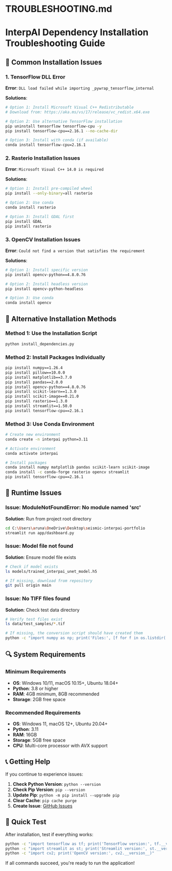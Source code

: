 # TROUBLESHOOTING.md
# InterpAI Dependency Installation Troubleshooting Guide

## 🚨 Common Installation Issues

### 1. TensorFlow DLL Error
**Error**: `DLL load failed while importing _pywrap_tensorflow_internal`

**Solutions**:
```bash
# Option 1: Install Microsoft Visual C++ Redistributable
# Download from: https://aka.ms/vs/17/release/vc_redist.x64.exe

# Option 2: Use alternative TensorFlow installation
pip uninstall tensorflow tensorflow-cpu -y
pip install tensorflow-cpu==2.16.1 --no-cache-dir

# Option 3: Install with conda (if available)
conda install tensorflow-cpu=2.16.1
```

### 2. Rasterio Installation Issues
**Error**: `Microsoft Visual C++ 14.0 is required`

**Solutions**:
```bash
# Option 1: Install pre-compiled wheel
pip install --only-binary=all rasterio

# Option 2: Use conda
conda install rasterio

# Option 3: Install GDAL first
pip install GDAL
pip install rasterio
```

### 3. OpenCV Installation Issues
**Error**: `Could not find a version that satisfies the requirement`

**Solutions**:
```bash
# Option 1: Install specific version
pip install opencv-python==4.8.0.76

# Option 2: Install headless version
pip install opencv-python-headless

# Option 3: Use conda
conda install opencv
```

## 🔧 Alternative Installation Methods

### Method 1: Use the Installation Script
```bash
python install_dependencies.py
```

### Method 2: Install Packages Individually
```bash
pip install numpy==1.26.4
pip install pillow==10.0.0
pip install matplotlib==3.7.0
pip install pandas==2.0.0
pip install opencv-python==4.8.0.76
pip install scikit-learn==1.3.0
pip install scikit-image==0.21.0
pip install rasterio==1.3.0
pip install streamlit==1.50.0
pip install tensorflow-cpu==2.16.1
```

### Method 3: Use Conda Environment
```bash
# Create new environment
conda create -n interpai python=3.11

# Activate environment
conda activate interpai

# Install packages
conda install numpy matplotlib pandas scikit-learn scikit-image
conda install -c conda-forge rasterio opencv streamlit
pip install tensorflow-cpu==2.16.1
```

## 🐛 Runtime Issues

### Issue: ModuleNotFoundError: No module named 'src'
**Solution**: Run from project root directory
```bash
cd C:\Users\aruna\OneDrive\Desktop\seismic-interpai-portfolio
streamlit run app/dashboard.py
```

### Issue: Model file not found
**Solution**: Ensure model file exists
```bash
# Check if model exists
ls models/trained_interpai_unet_model.h5

# If missing, download from repository
git pull origin main
```

### Issue: No TIFF files found
**Solution**: Check test data directory
```bash
# Verify test files exist
ls data/test_samples/*.tif

# If missing, the conversion script should have created them
python -c "import numpy as np; print('Files:', [f for f in os.listdir('data/test_samples') if f.endswith('.tif')])"
```

## 🔍 System Requirements

### Minimum Requirements
- **OS**: Windows 10/11, macOS 10.15+, Ubuntu 18.04+
- **Python**: 3.8 or higher
- **RAM**: 4GB minimum, 8GB recommended
- **Storage**: 2GB free space

### Recommended Requirements
- **OS**: Windows 11, macOS 12+, Ubuntu 20.04+
- **Python**: 3.11
- **RAM**: 16GB
- **Storage**: 5GB free space
- **CPU**: Multi-core processor with AVX support

## 📞 Getting Help

If you continue to experience issues:

1. **Check Python Version**: `python --version`
2. **Check Pip Version**: `pip --version`
3. **Update Pip**: `python -m pip install --upgrade pip`
4. **Clear Cache**: `pip cache purge`
5. **Create Issue**: [GitHub Issues](https://github.com/runabh1/oil-2/issues)

## 🎯 Quick Test

After installation, test if everything works:
```bash
python -c "import tensorflow as tf; print('TensorFlow version:', tf.__version__)"
python -c "import streamlit as st; print('Streamlit version:', st.__version__)"
python -c "import cv2; print('OpenCV version:', cv2.__version__)"
```

If all commands succeed, you're ready to run the application!
